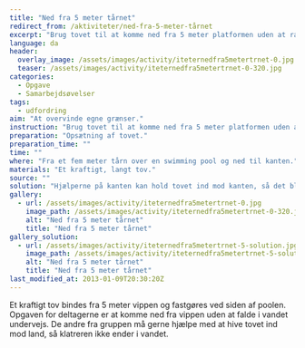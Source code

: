 ```yaml
---
title: "Ned fra 5 meter tårnet"
redirect_from: /aktiviteter/ned-fra-5-meter-tårnet
excerpt: "Brug tovet til at komme ned fra 5 meter platformen uden at ramme vandet. I skal forsøge at klatre hen ad tovet. Tovet kan brænde, hvis I glider hen ad det."
language: da
header:
  overlay_image: /assets/images/activity/iteternedfra5metertrnet-0.jpg
  teaser: /assets/images/activity/iteternedfra5metertrnet-0-320.jpg
categories:
  - Opgave
  - Samarbejdsøvelser
tags:
  - udfordring
aim: "At overvinde egne grænser."
instruction: "Brug tovet til at komme ned fra 5 meter platformen uden at ramme vandet. I skal forsøge at klatre hen ad tovet. Tovet kan brænde, hvis I glider hen ad det."
preparation: "Opsætning af tovet."
preparation_time: ""
time: ""
where: "Fra et fem meter tårn over en swimming pool og ned til kanten."
materials: "Et kraftigt, langt tov."
source: ""
solution: "Hjælperne på kanten kan hold tovet ind mod kanten, så det bliver strammere og det ikke er så langt."
gallery:
  - url: /assets/images/activity/iteternedfra5metertrnet-0.jpg
    image_path: /assets/images/activity/iteternedfra5metertrnet-0-320.jpg
    alt: "Ned fra 5 meter tårnet"
    title: "Ned fra 5 meter tårnet"
gallery_solution:
  - url: /assets/images/activity/iteternedfra5metertrnet-5-solution.jpg
    image_path: /assets/images/activity/iteternedfra5metertrnet-5-solution.jpg
    alt: "Ned fra 5 meter tårnet"
    title: "Ned fra 5 meter tårnet"
last_modified_at: 2013-01-09T20:30:20Z
---
```

Et kraftigt tov bindes fra 5 meter vippen og fastgøres ved siden af poolen. Opgaven for deltagerne er at komme ned fra vippen uden at falde i vandet undervejs. De andre fra gruppen må gerne hjælpe med at hive tovet ind mod land, så klatreren ikke ender i vandet.
